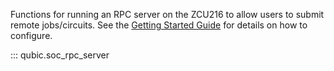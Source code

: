Functions for running an RPC server on the ZCU216 to allow users to submit remote jobs/circuits. See the [Getting Started Guide](https://gitlab.com/LBL-QubiC/software/-/wikis/Getting-Started-with-QubiC-2.0-on-the-ZCU216) for details on how to configure.

::: qubic.soc_rpc_server

